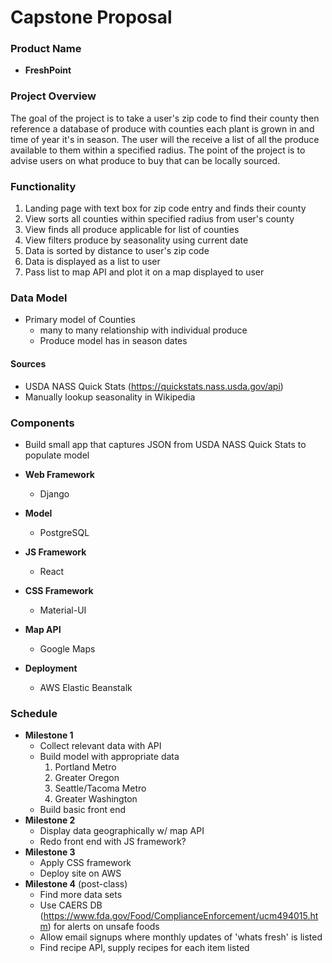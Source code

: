 Capstone Proposal
=================

### Product Name

- **FreshPoint**

### Project Overview

The goal of the project is to take a user's zip code to find their county then reference a database of produce with counties each plant is grown in and time of year it's in season. The user will the receive a list of all the produce available to them within a specified radius. The point of the project is to advise users on what produce to buy that can be locally sourced.

### Functionality

1. Landing page with text box for zip code entry and finds their county
2. View sorts all counties within specified radius from user's county
3. View finds all produce applicable for list of counties
4. View filters produce by seasonality using current date
5. Data is sorted by distance to user's zip code
6. Data is displayed as a list to user
7. Pass list to map API and plot it on a map displayed to user

### Data Model

- Primary model of Counties
    - many to many relationship with individual produce
    - Produce model has in season dates

#### Sources

- USDA NASS Quick Stats (https://quickstats.nass.usda.gov/api)
- Manually lookup seasonality in Wikipedia

### Components

- Build small app that captures JSON from USDA NASS Quick Stats to populate model

- **Web Framework**
    - Django
- **Model**
    - PostgreSQL
- **JS Framework**
    - React
- **CSS Framework**
    - Material-UI
- **Map API**
    - Google Maps
- **Deployment**
    - AWS Elastic Beanstalk

### Schedule

- **Milestone 1**
    - Collect relevant data with API
    - Build model with appropriate data
        1. Portland Metro
        2. Greater Oregon
        3. Seattle/Tacoma Metro
        4. Greater Washington
    - Build basic front end
- **Milestone 2**
    - Display data geographically w/ map API
    - Redo front end with JS framework?
- **Milestone 3**
    - Apply CSS framework   
    - Deploy site on AWS
- **Milestone 4** (post-class)
    - Find more data sets
    - Use CAERS DB (https://www.fda.gov/Food/ComplianceEnforcement/ucm494015.htm) for alerts on unsafe foods
    - Allow email signups where monthly updates of 'whats fresh' is listed
    - Find recipe API, supply recipes for each item listed
